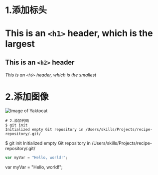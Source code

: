 # 1.添加标头
# This is an `<h1>` header, which is the largest

## This is an `<h2>` header

###### This is an `<h6>` header, which is the smallest
# 2.添加图像
![Image of Yaktocat](https://octodex.github.com/images/yaktocat.png)
```
# 2.添加代码
$ git init
Initialized empty Git repository in /Users/skills/Projects/recipe-repository/.git/
```
$ git init
Initialized empty Git repository in /Users/skills/Projects/recipe-repository/.git/
``` javascript
var myVar = "Hello, world!";
```
var myVar = "Hello, world!";
